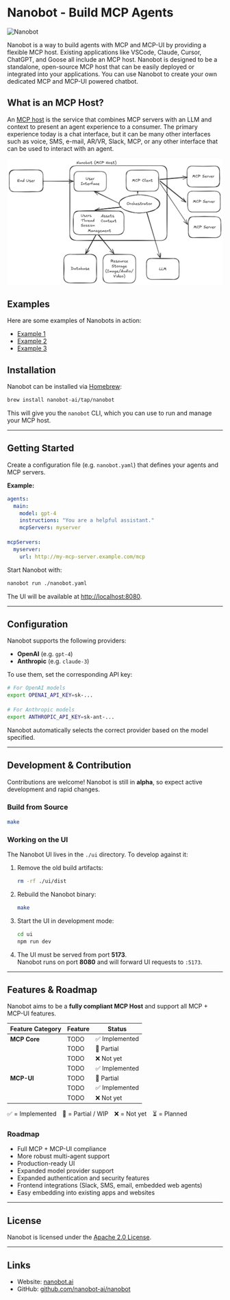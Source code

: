 # Nanobot - Build MCP Agents

![Nanobot](docs/header.svg)

Nanobot is a way to build agents with MCP and MCP-UI by providing a flexible MCP host.
Existing applications like VSCode, Claude, Cursor, ChatGPT, and Goose all include an MCP host.
Nanobot is designed to be a standalone, open-source MCP host that can be easily deployed or integrated into
your applications. You can use Nanobot to create your own dedicated MCP and MCP-UI powered chatbot.

## What is an MCP Host?

An [MCP host](https://modelcontextprotocol.io/specification/2025-06-18/architecture/index#host) is
the service that combines MCP servers with an LLM and context to present an agent experience to a
consumer. The primary experience today is a chat interface, but it can be many other interfaces such
as voice, SMS, e-mail, AR/VR, Slack, MCP, or any other interface that can be used to interact with
an agent.

![MCP host](docs/mcp-host.png)

## Examples

Here are some examples of Nanobots in action:
- [Example 1](https://example.com)
- [Example 2](https://example.com)
- [Example 3](https://example.com)

## Installation

Nanobot can be installed via [Homebrew](https://brew.sh/):

```bash
brew install nanobot-ai/tap/nanobot
```

This will give you the `nanobot` CLI, which you can use to run and manage your MCP host.

---

## Getting Started

Create a configuration file (e.g. `nanobot.yaml`) that defines your agents and MCP servers.

**Example:**

```yaml
agents:
  main:
    model: gpt-4
    instructions: "You are a helpful assistant."
    mcpServers: myserver

mcpServers:
  myserver:
    url: http://my-mcp-server.example.com/mcp
```

Start Nanobot with:

```bash
nanobot run ./nanobot.yaml
```

The UI will be available at [http://localhost:8080](http://localhost:8080).

---

## Configuration

Nanobot supports the following providers:

- **OpenAI** (e.g. `gpt-4`)
- **Anthropic** (e.g. `claude-3`)

To use them, set the corresponding API key:

```bash
# For OpenAI models
export OPENAI_API_KEY=sk-...

# For Anthropic models
export ANTHROPIC_API_KEY=sk-ant-...
```

Nanobot automatically selects the correct provider based on the model specified.

---

## Development & Contribution

Contributions are welcome! Nanobot is still in **alpha**, so expect active development and rapid changes.

### Build from Source

```bash
make
```

### Working on the UI

The Nanobot UI lives in the `./ui` directory. To develop against it:

1. Remove the old build artifacts:

   ```bash
   rm -rf ./ui/dist
   ```

2. Rebuild the Nanobot binary:

   ```bash
   make
   ```

3. Start the UI in development mode:

   ```bash
   cd ui
   npm run dev
   ```

4. The UI must be served from port **5173**.\
   Nanobot runs on port **8080** and will forward UI requests to `:5173`.

---

## Features & Roadmap

Nanobot aims to be a **fully compliant MCP Host** and support all MCP + MCP-UI features.

| Feature Category           | Feature | Status        |
| -------------------------- |---------| ------------- |
| **MCP Core**               | TODO    | ✅ Implemented |
|                            | TODO    | 🚧 Partial    |
|                            | TODO    | ❌ Not yet     |
|                            | TODO    | ✅ Implemented |
| **MCP-UI**                 | TODO    | 🚧 Partial    |
|                            | TODO    | ✅ Implemented |
|                            | TODO    | ❌ Not yet     |

✅ = Implemented 🚧 = Partial / WIP ❌ = Not yet ⏳ = Planned

### Roadmap

- Full MCP + MCP-UI compliance
- More robust multi-agent support
- Production-ready UI
- Expanded model provider support
- Expanded authentication and security features
- Frontend integrations (Slack, SMS, email, embedded web agents)
- Easy embedding into existing apps and websites

---

## License

Nanobot is licensed under the [Apache 2.0 License](LICENSE).

---

## Links

- Website: [nanobot.ai](https://nanobot.ai)
- GitHub: [github.com/nanobot-ai/nanobot](https://github.com/nanobot-ai/nanobot)
